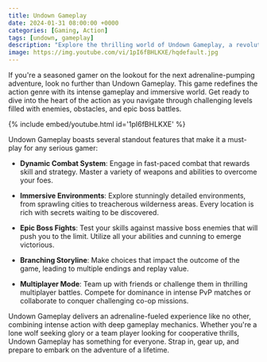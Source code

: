 ```yaml
---
title: Undown Gameplay
date: 2024-01-31 08:00:00 +0000
categories: [Gaming, Action]
tags: [undown, gameplay]     
description: "Explore the thrilling world of Undown Gameplay, a revolutionary action-packed gaming experience that will keep you on the edge of your seat."
image: https://img.youtube.com/vi/1pI6fBHLKXE/hqdefault.jpg
---
```


If you're a seasoned gamer on the lookout for the next adrenaline-pumping adventure, look no further than Undown Gameplay. This game redefines the action genre with its intense gameplay and immersive world. Get ready to dive into the heart of the action as you navigate through challenging levels filled with enemies, obstacles, and epic boss battles.

{% include embed/youtube.html id='1pI6fBHLKXE' %}

Undown Gameplay boasts several standout features that make it a must-play for any serious gamer:

- **Dynamic Combat System**: Engage in fast-paced combat that rewards skill and strategy. Master a variety of weapons and abilities to overcome your foes.
  
- **Immersive Environments**: Explore stunningly detailed environments, from sprawling cities to treacherous wilderness areas. Every location is rich with secrets waiting to be discovered.
  
- **Epic Boss Fights**: Test your skills against massive boss enemies that will push you to the limit. Utilize all your abilities and cunning to emerge victorious.
  
- **Branching Storyline**: Make choices that impact the outcome of the game, leading to multiple endings and replay value.
  
- **Multiplayer Mode**: Team up with friends or challenge them in thrilling multiplayer battles. Compete for dominance in intense PvP matches or collaborate to conquer challenging co-op missions.

Undown Gameplay delivers an adrenaline-fueled experience like no other, combining intense action with deep gameplay mechanics. Whether you're a lone wolf seeking glory or a team player looking for cooperative thrills, Undown Gameplay has something for everyone. Strap in, gear up, and prepare to embark on the adventure of a lifetime.
